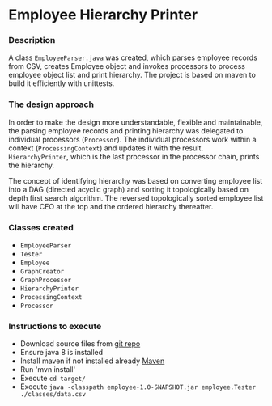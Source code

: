 # Employee Hierarchy Printer
### Description
A class `EmployeeParser.java` was created, which parses employee records from CSV, creates Employee object and 
invokes processors to process employee object list and print hierarchy. The project is based on maven to build 
it efficiently with unittests.
 
### The design approach
In order to make the design more understandable, flexible and maintainable, the parsing employee records and 
printing hierarchy was delegated to individual processors (`Processor`). The individual processors work within 
a context (`ProcessingContext`) and updates it with the result. `HierarchyPrinter`, which is the last processor in 
the processor chain, prints the hierarchy.

The concept of identifying hierarchy was based on converting employee list into a DAG (directed acyclic graph)
and sorting it topologically based on depth first search algorithm. The reversed topologically sorted employee list 
will have CEO at the top and the ordered hierarchy thereafter.    

### Classes created
- `EmployeeParser`
- `Tester`
- `Employee`
- `GraphCreator`
- `GraphProcessor`
- `HierarchyPrinter`
- `ProcessingContext`
- `Processor`

### Instructions to execute
- Download source files from [git repo](https://github.com/soumatwork/employee-manager.git)
- Ensure java 8 is installed
- Install maven if not installed already [Maven](https://maven.apache.org/install.html)
- Run 'mvn install'
- Execute `cd target/`
- Execute `java -classpath employee-1.0-SNAPSHOT.jar employee.Tester ./classes/data.csv`